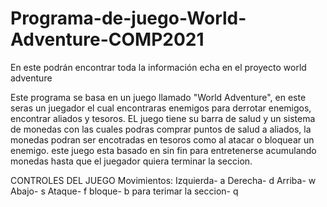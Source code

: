 # Programa-de-juego-World-Adventure-COMP2021
En este podrán encontrar toda la información echa en el proyecto world adventure

Este programa se basa en un juego llamado "World Adventure", en este seras un juegador el cual encontraras enemigos para derrotar enemigos, encontrar aliados y tesoros. EL juego tiene su barra de salud y un sistema de monedas con las cuales podras comprar puntos de salud a aliados, la monedas podran ser encotradas en tesoros como al atacar o bloquear un enemigo. este juego esta basado en sin fin para entretenerse acumulando monedas hasta que el juegador quiera terminar la seccion.

CONTROLES DEL JUEGO
Movimientos:
Izquierda- a
Derecha- d
Arriba- w
Abajo- s
Ataque- f
bloque- b
para terimar la seccion- q
